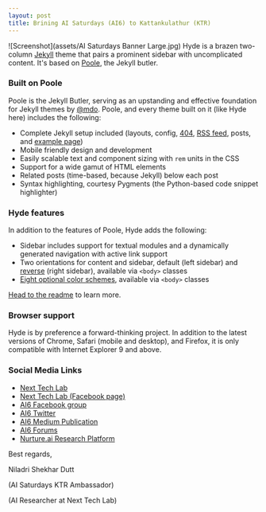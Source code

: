 ```yaml
---
layout: post
title: Brining AI Saturdays (AI6) to Kattankulathur (KTR)
---
```

![Screenshot](assets/AI Saturdays Banner Large.jpg)
Hyde is a brazen two-column [Jekyll](http://jekyllrb.com) theme that pairs a prominent sidebar with uncomplicated content. It's based on [Poole](http://getpoole.com), the Jekyll butler.

### Built on Poole

Poole is the Jekyll Butler, serving as an upstanding and effective foundation for Jekyll themes by [@mdo](https://twitter.com/mdo). Poole, and every theme built on it (like Hyde here) includes the following:

* Complete Jekyll setup included (layouts, config, [404](/404), [RSS feed](/atom.xml), posts, and [example page](/about))
* Mobile friendly design and development
* Easily scalable text and component sizing with `rem` units in the CSS
* Support for a wide gamut of HTML elements
* Related posts (time-based, because Jekyll) below each post
* Syntax highlighting, courtesy Pygments (the Python-based code snippet highlighter)

### Hyde features

In addition to the features of Poole, Hyde adds the following:

* Sidebar includes support for textual modules and a dynamically generated navigation with active link support
* Two orientations for content and sidebar, default (left sidebar) and [reverse](https://github.com/poole/lanyon#reverse-layout) (right sidebar), available via `<body>` classes
* [Eight optional color schemes](https://github.com/poole/hyde#themes), available via `<body>` classes

[Head to the readme](https://github.com/poole/hyde#readme) to learn more.

### Browser support

Hyde is by preference a forward-thinking project. In addition to the latest versions of Chrome, Safari (mobile and desktop), and Firefox, it is only compatible with Internet Explorer 9 and above.

### Social Media Links
* <a href="https://nextech.io/">Next Tech Lab </a>
* <a href="https://www.facebook.com/NextTechSRM/?ref=br_rs">Next Tech Lab (Facebook page)</a>
* <a href="https://www.facebook.com/groups/aisaturdays/">AI6 Facebook group</a>
* <a href="https://twitter.com/AISaturdays ">AI6 Twitter</a>
* <a href="https://medium.com/ai-saturdays ">AI6 Medium Publication</a>
* <a href="https://ai6forums.nurture.ai/">AI6 Forums</a>
* <a href="https://nurture.ai/ ">Nurture.ai Research Platform</a>

Best regards,

Niladri Shekhar Dutt

(AI Saturdays KTR Ambassador)

(AI Researcher at Next Tech Lab)
